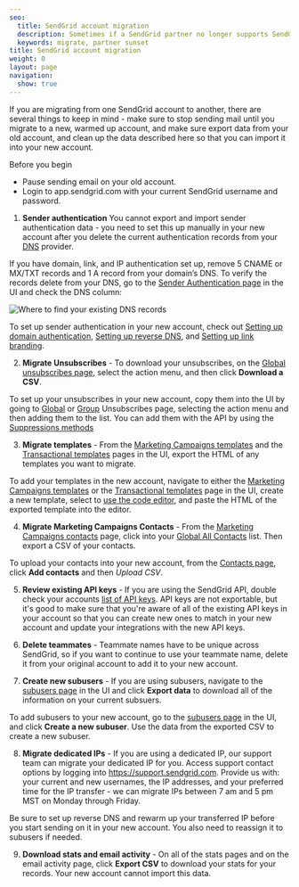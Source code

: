 ```yaml
---
seo:
  title: SendGrid account migration
  description: Sometimes if a SendGrid partner no longer supports SendGrid core functionality, you may want to migrate your account to a regular SendGrid account.
  keywords: migrate, partner sunset
title: SendGrid account migration
weight: 0
layout: page
navigation:
  show: true
---
```


If you are migrating from one SendGrid account to another, there are several things to keep in mind - make sure to stop sending mail until you migrate to a new, warmed up account, and make sure export data from your old account, and clean up the data described here so that you can import it into your new account.

Before you begin

- Pause sending email on your old account.
- Login to app.sendgrid.com with your current SendGrid username and password.

1. **Sender authentication** You cannot export and import sender authentication data - you need to set this up manually in your new account after you delete the current authentication records from your [DNS]({{root_url}}/User_Guide/Settings/Sender_authentication/How_to_set_up_domain_authentication.html#-DNS) provider.

If you have domain, link, and IP authentication set up, remove 5 CNAME or MX/TXT records and 1 A record from your domain’s DNS. To verify the records delete from your DNS, go to the [Sender Authentication page](https://app.sendgrid.com/settings/sender_auth) in the UI and check the DNS column:

![]({{root_url}}/img/dns-records.png "Where to find your existing DNS records")

To set up sender authentication in your new account, check out [Setting up domain authentication]({{root_url}}/User_Guide/Settings/Sender_authentication/How_to_set_up_domain_authentication.html), [Setting up reverse DNS]({{root_url}}/User_Guide/Settings/Sender_authentication/How_to_set_up_link_branding.html), and [Setting up link branding]({{root_url}}/User_Guide/Settings/Sender_authentication/How_to_set_up_link_branding.html).

2. **Migrate Unsubscribes** - To download your unsubscribes, on the [Global unsubscribes page](https://app.sendgrid.com/suppressions/global_unsubscribes), select the action menu, and then click **Download a CSV**.

To set up your unsubscribes in your new account, copy them into the UI by going to [Global](https://app.sendgrid.com/suppressions/global_unsubscribes) or [Group](https://app.sendgrid.com/suppressions/group_unsubscribes) Unsubscribes page, selecting the action menu and then adding them to the list. You can add them with the API by using the [Suppressions methods](https://sendgrid.api-docs.io/v3.0/suppressions-global-suppressions/add-recipient-addresses-to-the-global-suppression-group)

3. **Migrate templates** - From the [Marketing Campaigns templates](https://sendgrid.com/marketing_campaigns/ui/marketing_templates) and the [Transactional templates](https://sendgrid.com/dynamic_templates) pages in the UI, export the HTML of any templates you want to migrate.

To add your templates in the new account, navigate to either the [Marketing Campaigns templates](https://sendgrid.com/marketing_campaigns/ui/marketing_templates) or the [Transactional templates](https://sendgrid.com/dynamic_templates) page in the UI, create a new template, select to [use the code editor]({{root_url}}/User_Guide/Marketing_Campaigns/editor.html), and paste the HTML of the exported template into the editor.

4. **Migrate Marketing Campaigns Contacts** - From the [Marketing Campaigns contacts](https://sendgrid.com/marketing_campaigns/ui/contacts) page, click into your [Global All Contacts](https://sendgrid.com/marketing_campaigns/ui/all_contacts) list. Then export a CSV of your contacts.

To upload your contacts into your new account, from the [Contacts page](https://sendgrid.com/marketing_campaigns/ui/contacts), click **Add contacts** and then *Upload CSV*.

5. **Review existing API keys** - If you are using the SendGrid API, double check your accounts [list of API keys](https://app.sendgrid.com/settings/api_keys). API keys are not exportable, but it's good to make sure that you're aware of all of the existing API keys in your account so that you can create new ones to match in your new account and update your integrations with the new API keys.

6. **Delete teammates** - Teammate names have to be unique across SendGrid, so if you want to continue to use your teammate name, delete it from your original account to add it to your new account.

7. **Create new subusers** - If you are using subusers, navigate to the [subusers page](https://app.sendgrid.com/settings/subusers) in the UI and click **Export data** to download all of the information on your current subsuers.

To add subusers to your new account, go to the [subusers page](https://app.sendgrid.com/settings/subusers) in the UI, and click **Create a new subuser**. Use the data from the exported CSV to create a new subuser.

8. **Migrate dedicated IPs** - If you are using a dedicated IP, our support team can migrate your dedicated IP for you. Access support contact options by logging into https://support.sendgrid.com. Provide us with: your current and new usernames, the IP addresses, and your preferred time for the IP transfer - we can migrate IPs between 7 am and 5 pm MST on Monday through Friday.

Be sure to set up reverse DNS and rewarm up your transferred IP before you start sending on it in your new account. You also need to reassign it to subusers if needed.

9. **Download stats and email activity** - On all of the stats pages and on the email activity page, click **Export CSV** to download your stats for your records. Your new account cannot import this data.


